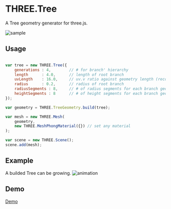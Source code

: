 THREE.Tree
=====================

A Tree geometry generator for three.js.

![sample](https://raw.githubusercontent.com/mattatz/THREE.Tree/master/Captures/tree.png)

## Usage

```javascript

var tree = new THREE.Tree({
    generations : 4,        // # for branch' hierarchy
    length      : 4.0,      // length of root branch
    uvLength    : 16.0,     // uv.v ratio against geometry length (recommended is generations * length)
    radius      : 0.2,      // radius of root branch
    radiusSegments : 8,     // # of radius segments for each branch geometry
    heightSegments : 8      // # of height segments for each branch geometry
});

var geometry = THREE.TreeGeometry.build(tree);

var mesh = new THREE.Mesh(
    geometry, 
    new THREE.MeshPhongMaterial({}) // set any material
);

var scene = new THREE.Scene();
scene.add(mesh);

```

## Example

A builded Tree can be growing.
![animation](https://raw.githubusercontent.com/mattatz/THREE.Tree/master/Captures/grow.gif)

## Demo

[Demo](https://mattatz.github.io/THREE.Tree)

